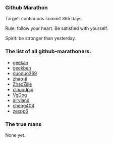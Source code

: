 ### Github Marathon

Target: continuous commit 365 days.

Rule: follow your heart. Be satisfied with yourself.

Spirit: be stronger than yesterday.

### The list of all github-marathoners.

* [geekan](https://github.com/geekan)
* [geekben](https://github.com/geekben)
* [duoduo369](https://github.com/duoduo369)
* [zhao-ji](http://github.com/zhao-ji)
* [ZhaoZijie](https://github.com/ZhaoZijie)
* [cloundpig](https://github.com/cloundpig)
* [VgDog](https://github.com/VgDog)
* [airyland](https://github.com/airyland)
* [cheng404](https://github.com/cheng404)
* [zexpp5](https://github.com/zexpp5)

### The true mans

None yet.
